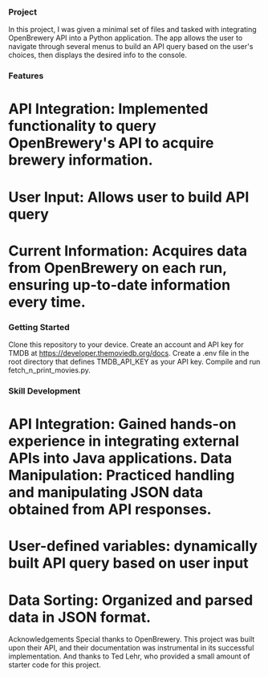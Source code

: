### Project ###
In this project, I was given a minimal set of files and tasked with integrating OpenBrewery API into a Python application. The app allows the user to navigate through several menus to build an API query based on the user's choices, then displays the desired info to the console.

### Features ###
# API Integration: Implemented functionality to query OpenBrewery's API to acquire brewery information.
# User Input: Allows user to build API query
# Current Information: Acquires data from OpenBrewery on each run, ensuring up-to-date information every time.

### Getting Started ###
Clone this repository to your device. Create an account and API key for TMDB at https://developer.themoviedb.org/docs. Create a .env file in the root directory that defines TMDB_API_KEY as your API key. Compile and run fetch_n_print_movies.py.

### Skill Development ###
# API Integration: Gained hands-on experience in integrating external APIs into Java applications. Data Manipulation: Practiced handling and manipulating JSON data obtained from API responses.
# User-defined variables: dynamically built API query based on user input
# Data Sorting: Organized and parsed data in JSON format.

Acknowledgements Special thanks to OpenBrewery. This project was built upon their API, and their documentation was instrumental in its successful implementation. And thanks to Ted Lehr, who provided a small amount of starter code for this project.
